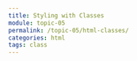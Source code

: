 ```yaml
---
title: Styling with Classes
module: topic-05
permalink: /topic-05/html-classes/
categories: html
tags: class
---
```


<div class="divider-heading"></div>
